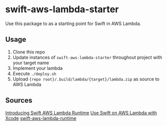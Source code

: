 # swift-aws-lambda-starter

Use this package to as a starting point for Swift in AWS Lambda.

## Usage
1. Clone this repo
1. Update instances of `swift-aws-lambda-starter` throughout project with your target name
1. Implement your lambda
1. Execute `./deploy.sh`
1. Upload `{repo root}/.build/lambda/{target}/lambda.zip` as source to AWS Lambda

## Sources
[Introducing Swift AWS Lambda Runtime](https://swift.org/blog/aws-lambda-runtime/)
[Use Swift on AWS Lambda with Xcode](https://developer.apple.com/videos/play/wwdc2020/10644/)
[swift-aws-lambda-runtime](https://github.com/swift-server/swift-aws-lambda-runtime)

